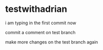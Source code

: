 # testwithadrian

i am typing in the first commit now


commit a comment on test branch 

make more changes on the test branch again